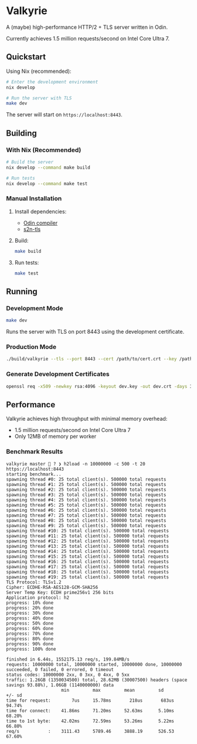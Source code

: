 # Valkyrie

A (maybe) high-performance HTTP/2 + TLS server written in Odin.

Currently achieves 1.5 million requests/second on Intel Core Ultra 7.

## Quickstart

Using Nix (recommended):

```bash
# Enter the development environment
nix develop

# Run the server with TLS
make dev
```

The server will start on `https://localhost:8443`.

## Building

### With Nix (Recommended)

```bash
# Build the server
nix develop --command make build

# Run tests
nix develop --command make test
```

### Manual Installation

1. Install dependencies:
   - [Odin compiler](https://odin-lang.org/docs/install/)
   - [s2n-tls](https://github.com/aws/s2n-tls)

2. Build:
   ```bash
   make build
   ```

3. Run tests:
   ```bash
   make test
   ```

## Running

### Development Mode

```bash
make dev
```

Runs the server with TLS on port 8443 using the development certificate.

### Production Mode

```bash
./build/valkyrie --tls --port 8443 --cert /path/to/cert.crt --key /path/to/key.key
```

### Generate Development Certificates

```bash
openssl req -x509 -newkey rsa:4096 -keyout dev.key -out dev.crt -days 365 -nodes -subj "/CN=localhost"
```

## Performance

Valkyrie achieves high throughput with minimal memory overhead:
- 1.5 million requests/second on Intel Core Ultra 7
- Only 12MB of memory per worker

### Benchmark Results

```
valkyrie master  ? ❯ h2load -n 10000000 -c 500 -t 20 https://localhost:8443
starting benchmark...
spawning thread #0: 25 total client(s). 500000 total requests
spawning thread #1: 25 total client(s). 500000 total requests
spawning thread #2: 25 total client(s). 500000 total requests
spawning thread #3: 25 total client(s). 500000 total requests
spawning thread #4: 25 total client(s). 500000 total requests
spawning thread #5: 25 total client(s). 500000 total requests
spawning thread #6: 25 total client(s). 500000 total requests
spawning thread #7: 25 total client(s). 500000 total requests
spawning thread #8: 25 total client(s). 500000 total requests
spawning thread #9: 25 total client(s). 500000 total requests
spawning thread #10: 25 total client(s). 500000 total requests
spawning thread #11: 25 total client(s). 500000 total requests
spawning thread #12: 25 total client(s). 500000 total requests
spawning thread #13: 25 total client(s). 500000 total requests
spawning thread #14: 25 total client(s). 500000 total requests
spawning thread #15: 25 total client(s). 500000 total requests
spawning thread #16: 25 total client(s). 500000 total requests
spawning thread #17: 25 total client(s). 500000 total requests
spawning thread #18: 25 total client(s). 500000 total requests
spawning thread #19: 25 total client(s). 500000 total requests
TLS Protocol: TLSv1.2
Cipher: ECDHE-RSA-AES128-GCM-SHA256
Server Temp Key: ECDH prime256v1 256 bits
Application protocol: h2
progress: 10% done
progress: 20% done
progress: 30% done
progress: 40% done
progress: 50% done
progress: 60% done
progress: 70% done
progress: 80% done
progress: 90% done
progress: 100% done

finished in 6.44s, 1552175.13 req/s, 199.84MB/s
requests: 10000000 total, 10000000 started, 10000000 done, 10000000 succeeded, 0 failed, 0 errored, 0 timeout
status codes: 10000000 2xx, 0 3xx, 0 4xx, 0 5xx
traffic: 1.26GB (1350034500) total, 28.62MB (30007500) headers (space savings 93.88%), 1.06GB (1140000000) data
                     min         max         mean         sd        +/- sd
time for request:        7us     15.78ms       218us       683us    94.74%
time for connect:    41.86ms     71.20ms     52.63ms      5.10ms    68.20%
time to 1st byte:    42.02ms     72.59ms     53.26ms      5.22ms    66.80%
req/s           :    3111.43     5789.46     3888.19      526.53    67.60%  
```
